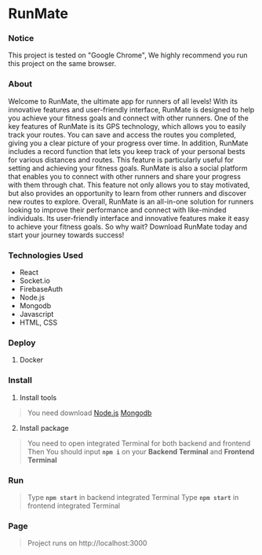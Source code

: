 ﻿# RunMate
 
### Notice
This project is tested on "Google Chrome", We highly recommend you run this project on the same browser.
 
### About
Welcome to RunMate, the ultimate app for runners of all levels! With its innovative features and user-friendly interface, RunMate is designed to help you achieve your fitness goals and connect with other runners.
One of the key features of RunMate is its GPS technology, which allows you to easily track your routes. You can save and access the routes you completed, giving you a clear picture of your progress over time. In addition, RunMate includes a record function that lets you keep track of your personal bests for various distances and routes. This feature is particularly useful for setting and achieving your fitness goals.
RunMate is also a social platform that enables you to connect with other runners and share your progress with them through chat. This feature not only allows you to stay motivated, but also provides an opportunity to learn from other runners and discover new routes to explore.
Overall, RunMate is an all-in-one solution for runners looking to improve their performance and connect with like-minded individuals. Its user-friendly interface and innovative features make it easy to achieve your fitness goals. So why wait? Download RunMate today and start your journey towards success!

### Technologies Used
* React
* Socket.io
* FirebaseAuth
* Node.js
* Mongodb
* Javascript
* HTML, CSS

### Deploy
1. Docker

### Install
1. Install tools
>You need download
[Node.js](https://nodejs.org/en/download/)
[Mongodb](https://www.mongodb.com/try/download/community)

2. Install package

>You need to open integrated Terminal for both backend and frontend
>Then You should input **`npm i`** on your **Backend Terminal** and **Frontend Terminal**

### Run
>Type **`npm start`** in backend integrated Terminal
>Type **`npm start`** in frontend integrated Terminal

### Page
>Project runs on http://localhost:3000
